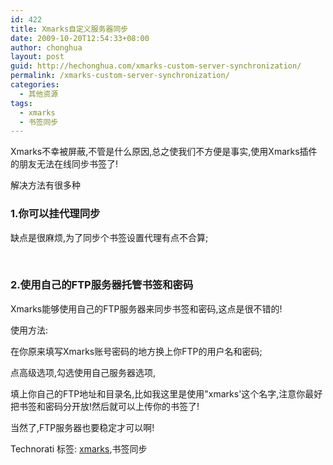 ```yaml
---
id: 422
title: Xmarks自定义服务器同步
date: 2009-10-20T12:54:33+08:00
author: chonghua
layout: post
guid: http://hechonghua.com/xmarks-custom-server-synchronization/
permalink: /xmarks-custom-server-synchronization/
categories:
  - 其他资源
tags:
  - xmarks
  - 书签同步
---
```

Xmarks不幸被屏蔽,不管是什么原因,总之使我们不方便是事实,使用Xmarks插件的朋友无法在线同步书签了!

<!--more-->

解决方法有很多种

### 1.你可以挂代理同步

缺点是很麻烦,为了同步个书签设置代理有点不合算;

&#160;

### 2.使用自己的FTP服务器托管书签和密码

Xmarks能够使用自己的FTP服务器来同步书签和密码,这点是很不错的!

使用方法:

在你原来填写Xmarks账号密码的地方换上你FTP的用户名和密码;</p> 

点高级选项,勾选使用自己服务器选项,</p> 

填上你自己的FTP地址和目录名,比如我这里是使用"xmarks'这个名字,注意你最好把书签和密码分开放!然后就可以上传你的书签了!

当然了,FTP服务器也要稳定才可以啊!

<div style="padding-bottom: 0px; margin: 0px; padding-left: 0px; padding-right: 0px; display: inline; float: none; padding-top: 0px" id="scid:0767317B-992E-4b12-91E0-4F059A8CECA8:f179ca3e-eaa8-4b8d-ade0-27fc7f64e8ad" class="wlWriterEditableSmartContent">
  Technorati 标签: <a href="http://technorati.com/tags/xmarks" rel="tag">xmarks</a>,书签同步
</div>